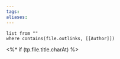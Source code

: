 ```yaml
---
tags: 
aliases:
---
```

```dataview
list from ""
where contains(file.outlinks, [[Author]])
```

 <%* if (tp.file.title.charAt) %>
